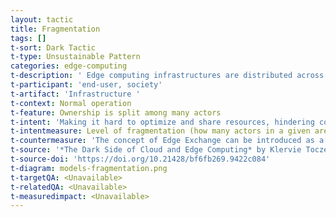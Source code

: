 ```yaml
---
layout: tactic
title: Fragmentation
tags: []
t-sort: Dark Tactic
t-type: Unsustainable Pattern
categories: edge-computing
t-description: ' Edge computing infrastructures are distributed across multiple actors and include a variety of devices. Moreover, the edge applications are also very diverse and do not require the same type of service from the edge provider. This creates fragmentation and silo thinking of different natures. Four types of such silos have been identified: application-specific, software-stack-specific, data source-specific, and provider-specific.'
t-participant: 'end-user, society'
t-artifact: 'Infrastructure '
t-context: Normal operation
t-feature: Ownership is split among many actors
t-intent: 'Making it hard to optimize and share resources, hindering communication outside of your edge (silo thinking)'
t-intentmeasure: Level of fragmentation (how many actors in a given area)
t-countermeasure: 'The concept of Edge Exchange can be introduced as a way to enable cross-actor cooperation and resource sharing, while still providing control and accountability.'
t-source: '*The Dark Side of Cloud and Edge Computing* by Klervie Toczé, Maël Madon, Muriel Garcia and Patricia Lago'
t-source-doi: 'https://doi.org/10.21428/bf6fb269.9422c084'
t-diagram: models-fragmentation.png
t-targetQA: <Unavailable>
t-relatedQA: <Unavailable>
t-measuredimpact: <Unavailable>
---
```


